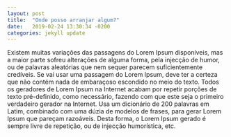 ```yaml
---
layout: post
title:  "Onde posso arranjar algum?"
date:   2019-02-24 13:30:34 -0200
categories: jekyll update
---
```

Existem muitas variações das passagens do Lorem Ipsum disponíveis, mas a maior parte sofreu alterações de alguma forma, pela injecção de humor, ou de palavras aleatórias que nem sequer parecem suficientemente credíveis. Se vai usar uma passagem do Lorem Ipsum, deve ter a certeza que não contém nada de embaraçoso escondido no meio do texto. Todos os geradores de Lorem Ipsum na Internet acabam por repetir porções de texto pré-definido, como necessário, fazendo com que este seja o primeiro verdadeiro gerador na Internet. Usa um dicionário de 200 palavras em Latim, combinado com uma dúzia de modelos de frases, para gerar Lorem Ipsum que pareçam razoáveis. Desta forma, o Lorem Ipsum gerado é sempre livre de repetição, ou de injecção humorística, etc. 